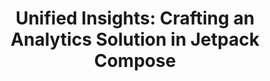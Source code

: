 ---
layout: talk
section-type: talk
title: "Unified Insights: Crafting an Analytics Solution in Jetpack Compose"
technology: "Android, Jetpack Compose, Analytics"
cover-img: "img/talks/anylytics-cover.png"
thumb-img: "img/talks/anylytics.png"
permalink: /talks/anylytics-wellington
location: "DevFest Wellington"
type: "In Person"
presentation-id: "2PACX-1vQYO0k-A1YO-yr8dForg0DfpkrtpwHcobcS3foeYbA5QhtEVFXJ9mLOGAyY1f7PskPNNrPjy6cKpLoT"
youtube-id: ""
---